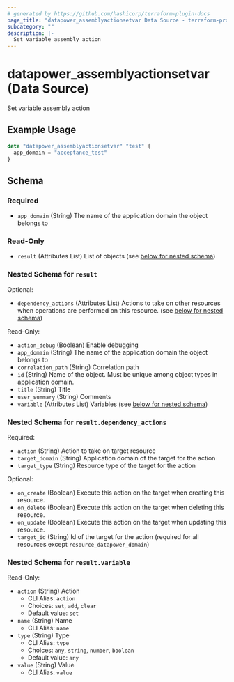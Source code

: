 ```yaml
---
# generated by https://github.com/hashicorp/terraform-plugin-docs
page_title: "datapower_assemblyactionsetvar Data Source - terraform-provider-datapower"
subcategory: ""
description: |-
  Set variable assembly action
---
```


# datapower_assemblyactionsetvar (Data Source)

Set variable assembly action

## Example Usage

```terraform
data "datapower_assemblyactionsetvar" "test" {
  app_domain = "acceptance_test"
}
```

<!-- schema generated by tfplugindocs -->
## Schema

### Required

- `app_domain` (String) The name of the application domain the object belongs to

### Read-Only

- `result` (Attributes List) List of objects (see [below for nested schema](#nestedatt--result))

<a id="nestedatt--result"></a>
### Nested Schema for `result`

Optional:

- `dependency_actions` (Attributes List) Actions to take on other resources when operations are performed on this resource. (see [below for nested schema](#nestedatt--result--dependency_actions))

Read-Only:

- `action_debug` (Boolean) Enable debugging
- `app_domain` (String) The name of the application domain the object belongs to
- `correlation_path` (String) Correlation path
- `id` (String) Name of the object. Must be unique among object types in application domain.
- `title` (String) Title
- `user_summary` (String) Comments
- `variable` (Attributes List) Variables (see [below for nested schema](#nestedatt--result--variable))

<a id="nestedatt--result--dependency_actions"></a>
### Nested Schema for `result.dependency_actions`

Required:

- `action` (String) Action to take on target resource
- `target_domain` (String) Application domain of the target for the action
- `target_type` (String) Resource type of the target for the action

Optional:

- `on_create` (Boolean) Execute this action on the target when creating this resource.
- `on_delete` (Boolean) Execute this action on the target when deleting this resource.
- `on_update` (Boolean) Execute this action on the target when updating this resource.
- `target_id` (String) Id of the target for the action (required for all resources except `resource_datapower_domain`)


<a id="nestedatt--result--variable"></a>
### Nested Schema for `result.variable`

Read-Only:

- `action` (String) Action
  - CLI Alias: `action`
  - Choices: `set`, `add`, `clear`
  - Default value: `set`
- `name` (String) Name
  - CLI Alias: `name`
- `type` (String) Type
  - CLI Alias: `type`
  - Choices: `any`, `string`, `number`, `boolean`
  - Default value: `any`
- `value` (String) Value
  - CLI Alias: `value`
